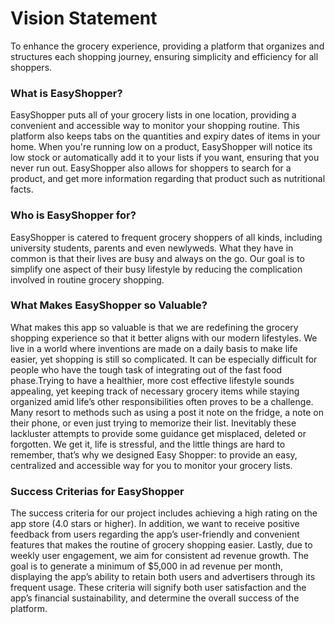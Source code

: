 # Vision Statement
To enhance the grocery experience, providing a platform that organizes and structures each shopping journey, ensuring simplicity and efficiency for all shoppers. 

### What is EasyShopper? 
EasyShopper puts all of your grocery lists in one location, providing a convenient and accessible way to monitor your shopping routine. This platform also keeps tabs on the quantities and expiry dates of items in your home. When you're running low on a product, EasyShopper will notice its low stock or automatically add it to your lists if you want, ensuring that you never run out. EasyShopper also allows for shoppers to search for a product, and get more information regarding that product such as nutritional facts.

### Who is EasyShopper for? 
EasyShopper is catered to frequent grocery shoppers of all kinds, including university students, parents and even newlyweds. What they have in common is that their lives are busy and always on the go. Our goal is to simplify one aspect of their busy lifestyle by reducing the complication involved in routine grocery shopping.

### What Makes EasyShopper so Valuable?
What makes this app so valuable is that we are redefining the grocery shopping experience so that it better aligns with our modern lifestyles. We live in a world where inventions are made on a daily basis to make life easier, yet shopping is still so complicated. It can be especially difficult for people who have the tough task of integrating out of the fast food phase.Trying to have a healthier, more cost effective lifestyle sounds appealing, yet keeping track of necessary grocery items while staying organized amid life’s other responsibilities often proves to be a challenge. Many resort to methods such as using a post it note on the fridge, a note on their phone, or even just trying to memorize their list. Inevitably these lackluster attempts to provide some guidance get misplaced, deleted or forgotten. We get it, life is stressful, and the little things are hard to remember, that’s why we designed Easy Shopper: to provide an easy, centralized and accessible way for you to monitor your grocery lists. 

### Success Criterias for EasyShopper
The success criteria for our project includes achieving a high rating on the app store (4.0 stars or higher). In addition, we want to receive positive feedback from users regarding the app’s user-friendly and convenient features that makes the routine of grocery shopping easier. Lastly, due to weekly user engagement, we aim for consistent ad revenue growth. The goal is to generate a minimum of $5,000 in ad revenue per month, displaying the app’s ability to retain both users and advertisers through its frequent usage. These criteria will signify both user satisfaction and the app’s financial sustainability, and determine the overall success of the platform.
